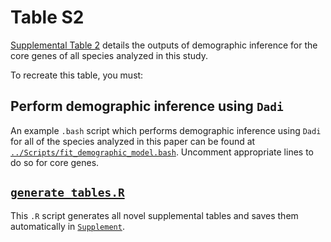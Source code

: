 # Table S2

[Supplemental Table 2](../Supplement/Supplemental_Table_2.csv) details the outputs of demographic inference for the core genes of all species analyzed in this study.

To recreate this table, you must:

## Perform demographic inference using `Dadi`
  An example `.bash` script which performs demographic inference using `Dadi` for all of the species analyzed in this paper can be found at [`../Scripts/fit_demographic_model.bash`](../Scripts/fit_demographic_model.bash). Uncomment appropriate lines to do so for core genes.
## [`generate_tables.R`](../Scripts/generate_tables.R)
  This `.R` script generates all novel supplemental tables and saves them automatically in  [`Supplement`](../Supplement/).
